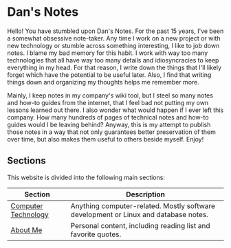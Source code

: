 # Dan's Notes

Hello!  You have stumbled upon Dan's Notes.  For the past 15 years, I've been a somewhat obsessive note-taker.  Any time I work on a new project or with new technology or stumble across something interesting, I like to job down notes.  I blame my bad memory for this habit.  I work with way too many technologies that all have way too many details and idiosyncracies to keep everything in my head.  For that reason, I write down the things that I'll likely forget which have the potential to be useful later. Also, I find that writing things down and organizing my thoughts helps me remember more.

Mainly, I keep notes in my company's wiki tool, but I steel so many notes and how-to guides from the internet, that I feel bad not putting my own lessons learned out there.  I also wonder what would happen if I ever left this company.  How many hundreds of pages of technical notes and how-to guides would I be leaving behind?  Anyway, this is my attempt to publish those notes in a way that not only guarantees better preservation of them over time, but also makes them useful to others beside myself.  Enjoy!

## Sections

This website is divided into the following main sections:

| Section | Description |
|---------|-------------|
| [Computer Technology](computer-technology/index.md) | Anything computer-related.  Mostly software development or Linux and database notes. |
| [About Me](personal/index.md)                          | Personal content, including reading list and favorite quotes. |
